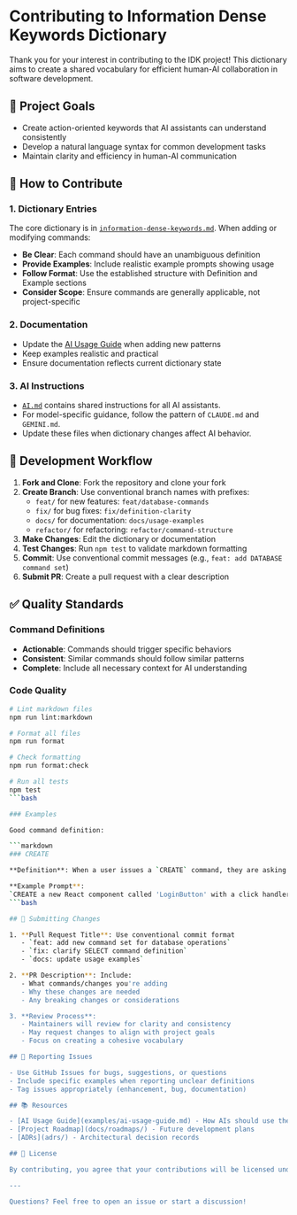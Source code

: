 # Contributing to Information Dense Keywords Dictionary

Thank you for your interest in contributing to the IDK project! This dictionary aims to create a shared vocabulary for efficient human-AI collaboration in software development.

## 🎯 Project Goals

- Create action-oriented keywords that AI assistants can understand consistently
- Develop a natural language syntax for common development tasks
- Maintain clarity and efficiency in human-AI communication

## 📝 How to Contribute

### 1. Dictionary Entries

The core dictionary is in [`information-dense-keywords.md`](information-dense-keywords.md). When adding or modifying commands:

- **Be Clear**: Each command should have an unambiguous definition
- **Provide Examples**: Include realistic example prompts showing usage
- **Follow Format**: Use the established structure with Definition and Example sections
- **Consider Scope**: Ensure commands are generally applicable, not project-specific

### 2. Documentation

- Update the [AI Usage Guide](examples/ai-usage-guide.md) when adding new patterns
- Keep examples realistic and practical
- Ensure documentation reflects current dictionary state

### 3. AI Instructions

- [`AI.md`](AI.md) contains shared instructions for all AI assistants.
- For model-specific guidance, follow the pattern of `CLAUDE.md` and `GEMINI.md`.
- Update these files when dictionary changes affect AI behavior.

## 🔧 Development Workflow

1. **Fork and Clone**: Fork the repository and clone your fork
2. **Create Branch**: Use conventional branch names with prefixes:
   - `feat/` for new features: `feat/database-commands`
   - `fix/` for bug fixes: `fix/definition-clarity`
   - `docs/` for documentation: `docs/usage-examples`
   - `refactor/` for refactoring: `refactor/command-structure`
3. **Make Changes**: Edit the dictionary or documentation
4. **Test Changes**: Run `npm test` to validate markdown formatting
5. **Commit**: Use conventional commit messages (e.g., `feat: add DATABASE command set`)
6. **Submit PR**: Create a pull request with a clear description

## ✅ Quality Standards

### Command Definitions

- **Actionable**: Commands should trigger specific behaviors
- **Consistent**: Similar commands should follow similar patterns
- **Complete**: Include all necessary context for AI understanding

### Code Quality

```bash
# Lint markdown files
npm run lint:markdown

# Format all files
npm run format

# Check formatting
npm run format:check

# Run all tests
npm test
```bash

### Examples

Good command definition:

```markdown
### CREATE

**Definition**: When a user issues a `CREATE` command, they are asking you to generate new code, files, or other project assets.

**Example Prompt**:
`CREATE a new React component called 'LoginButton' with a click handler that calls the 'handleLogin' function.`
```bash

## 🚀 Submitting Changes

1. **Pull Request Title**: Use conventional commit format
   - `feat: add new command set for database operations`
   - `fix: clarify SELECT command definition`
   - `docs: update usage examples`

2. **PR Description**: Include:
   - What commands/changes you're adding
   - Why these changes are needed
   - Any breaking changes or considerations

3. **Review Process**:
   - Maintainers will review for clarity and consistency
   - May request changes to align with project goals
   - Focus on creating a cohesive vocabulary

## 🐛 Reporting Issues

- Use GitHub Issues for bugs, suggestions, or questions
- Include specific examples when reporting unclear definitions
- Tag issues appropriately (enhancement, bug, documentation)

## 📚 Resources

- [AI Usage Guide](examples/ai-usage-guide.md) - How AIs should use the dictionary
- [Project Roadmap](docs/roadmaps/) - Future development plans
- [ADRs](adrs/) - Architectural decision records

## 📄 License

By contributing, you agree that your contributions will be licensed under the MIT License.

---

Questions? Feel free to open an issue or start a discussion!
